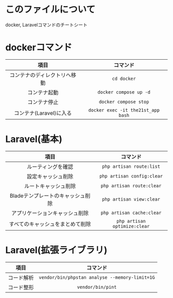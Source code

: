 # このファイルについて
docker, Laravelコマンドのチートシート

# dockerコマンド
| 項目 | コマンド |
|:---:|:---:|
| コンテナのディレクトリへ移動 | `cd docker` |
| コンテナ起動 | `docker compose up -d` |
| コンテナ停止 | `docker compose stop` |
| コンテナ(Laravel)に入る | `docker exec -it the21st_app bash` |

# Laravel(基本)
| 項目 | コマンド |
|:---:|:---:|
| ルーティングを確認 | `php artisan route:list` |
| 設定キャッシュ削除 | `php artisan config:clear` |
| ルートキャッシュ削除 | `php artisan route:clear` |
| Bladeテンプレートのキャッシュ削除 | `php artisan view:clear` |
| アプリケーションキャッシュ削除 | `php artisan cache:clear` |
| すべてのキャッシュをまとめて削除 | `php artisan optimize:clear` |

# Laravel(拡張ライブラリ)
| 項目 | コマンド |
|:---:|:---:|
| コード解析 | `vendor/bin/phpstan analyse --memory-limit=1G` |
| コード整形 | `vendor/bin/pint` |
